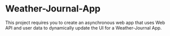 # Weather-Journal-App
This project requires you to create an asynchronous web app that uses Web API and user data to dynamically update the UI for a Weather-Journal App.
